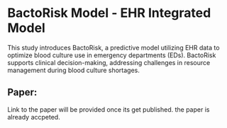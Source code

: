 # BactoRisk Model - EHR Integrated Model
This study introduces BactoRisk, a predictive model utilizing EHR data to optimize blood culture use in emergency departments (EDs). 
BactoRisk supports clinical decision-making, addressing challenges in resource management during blood culture shortages.

## Paper:
Link to the paper will be provided once its get published. the paper is already accpeted. 
